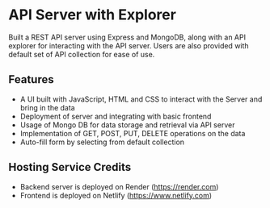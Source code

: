 # API Server with Explorer 
Built a REST API server using Express and MongoDB, along with an API explorer for interacting with the API server. Users are also provided with default set of API collection for ease of use. 


## Features

- A UI built with JavaScript, HTML and CSS to interact with the Server and bring in the data
- Deployment of server and integrating with basic frontend
- Usage of Mongo DB for data storage and retrieval via API server
- Implementation of GET, POST, PUT, DELETE operations on the data
- Auto-fill form by selecting from default collection

## Hosting Service Credits

- Backend server is deployed on Render (https://render.com)
- Frontend is deployed on Netlify (https://www.netlify.com)
